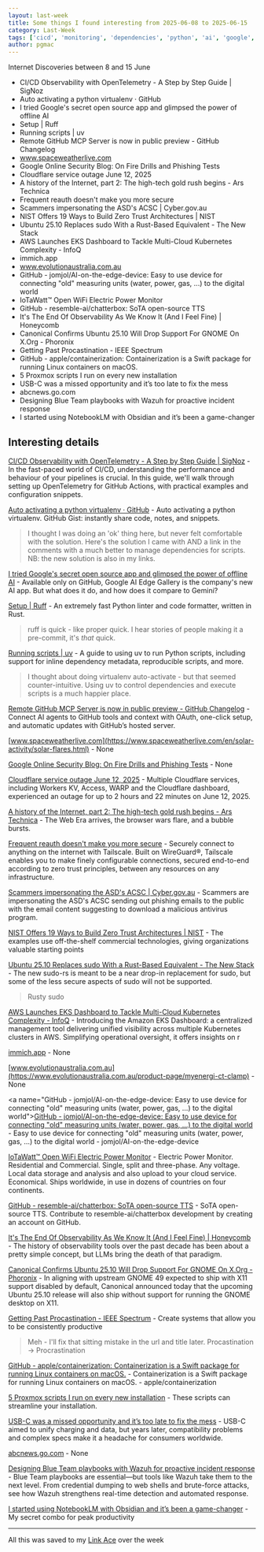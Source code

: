 ```yaml
---
layout: last-week
title: Some things I found interesting from 2025-06-08 to 2025-06-15
category: Last-Week
tags: ['cicd', 'monitoring', 'dependencies', 'python', 'ai', 'google', 'llm', 'mobile', 'ide', 'python', 'dependencies', 'python', 'coding assistant', 'llm', 'solar system', 'space', 'email', 'phishing', 'security', 'cloudflare', 'incident', 'history', 'internet', 'authentication', 'networking', 'security', 'cyber', 'phishing', 'security', 'networking', 'zero trust', 'open source', 'security', 'ubuntu', 'aws', 'k8s', 'management', 'host your own', 'open source', 'photography', 'software', 'monitoring', 'power', 'monitoring', 'power', 'monitoring', 'power', 'ai', 'llm', 'text-to-speech', 'ai', 'llm', 'observability', 'linux', 'ubuntu', 'development', 'personal', 'apple', 'macos', 'virtualisation', 'management', 'proxmox', 'virtualisation', 'mobile', 'music', 'cyber', 'security', 'google', 'knowledge', 'llm', 'management']
author: pgmac
---
```


Internet Discoveries between  8 and 15 June

- CI/CD Observability with OpenTelemetry - A Step by Step Guide | SigNoz
- Auto activating a python virtualenv · GitHub
- I tried Google's secret open source app and glimpsed the power of offline AI
- Setup | Ruff
- Running scripts | uv
- Remote GitHub MCP Server is now in public preview - GitHub Changelog
- www.spaceweatherlive.com
- Google Online Security Blog: On Fire Drills and Phishing Tests
- Cloudflare service outage June 12, 2025
- A history of the Internet, part 2: The high-tech gold rush begins - Ars Technica
- Frequent reauth doesn't make you more secure
- Scammers impersonating the ASD's ACSC | Cyber.gov.au
- NIST Offers 19 Ways to Build Zero Trust Architectures | NIST
- Ubuntu 25.10 Replaces sudo With a Rust-Based Equivalent - The New Stack
- AWS Launches EKS Dashboard to Tackle Multi-Cloud Kubernetes Complexity - InfoQ
- immich.app
- www.evolutionaustralia.com.au
- GitHub - jomjol/AI-on-the-edge-device: Easy to use device for connecting "old" measuring units (water, power, gas, ...) to the digital world
- IoTaWatt™ Open WiFi Electric Power Monitor
- GitHub - resemble-ai/chatterbox: SoTA open-source TTS
- It's The End Of Observability As We Know It (And I Feel Fine) | Honeycomb
- Canonical Confirms Ubuntu 25.10 Will Drop Support For GNOME On X.Org - Phoronix
- Getting Past Procastination - IEEE Spectrum
- GitHub - apple/containerization: Containerization is a Swift package for running Linux containers on macOS.
- 5 Proxmox scripts I run on every new installation
- USB-C was a missed opportunity and it’s too late to fix the mess
- abcnews.go.com
- Designing Blue Team playbooks with Wazuh for proactive incident response
- I started using NotebookLM with Obsidian and it’s been a game-changer

## Interesting details

<a name="CI/CD Observability with OpenTelemetry - A Step by Step Guide | SigNoz">[CI/CD Observability with OpenTelemetry - A Step by Step Guide | SigNoz](https://signoz.io/blog/cicd-observability-with-opentelemetry/)</a> - In the fast-paced world of CI/CD, understanding the performance and behaviour of your pipelines is crucial. In this guide, we'll walk through setting up OpenTelemetry for GitHub Actions, with practical examples and configuration snippets.

<a name="Auto activating a python virtualenv · GitHub">[Auto activating a python virtualenv · GitHub](https://gist.github.com/pgmac/0bc0da3df511ca58993ec5416950a04d)</a> - Auto activating a python virtualenv. GitHub Gist: instantly share code, notes, and snippets.

> I thought I was doing an 'ok' thing here, but never felt comfortable with the solution. Here's the solution I came with AND a link in the comments with a much better to manage dependencies for scripts. NB: the new solution is also in my links.

<a name="I tried Google's secret open source app and glimpsed the power of offline AI">[I tried Google's secret open source app and glimpsed the power of offline AI](https://www.androidauthority.com/google-ai-edge-gallery-3565904/)</a> - Available only on GitHub, Google AI Edge Gallery is the company's new AI app. But what does it do, and how does it compare to Gemini?

<a name="Setup | Ruff">[Setup | Ruff](https://docs.astral.sh/ruff/editors/setup/#zed)</a> - An extremely fast Python linter and code formatter, written in Rust.

> ruff is quick - like proper quick.
> I hear stories of people making it a pre-commit, it's _that_ quick.

<a name="Running scripts | uv">[Running scripts | uv](https://docs.astral.sh/uv/guides/scripts/#using-a-shebang-to-create-an-executable-file)</a> - A guide to using uv to run Python scripts, including support for inline dependency metadata, reproducible scripts, and more.

> I thought about doing virtualenv auto-activate - but that seemed counter-intuitive.
> Using uv to control dependencies and execute scripts is a much happier place.

<a name="Remote GitHub MCP Server is now in public preview - GitHub Changelog">[Remote GitHub MCP Server is now in public preview - GitHub Changelog](https://github.blog/changelog/2025-06-12-remote-github-mcp-server-is-now-available-in-public-preview/)</a> - Connect AI agents to GitHub tools and context with OAuth, one-click setup, and automatic updates with GitHub’s hosted server.

<a name="www.spaceweatherlive.com">[www.spaceweatherlive.com](https://www.spaceweatherlive.com/en/solar-activity/solar-flares.html)</a> - None

<a name="Google Online Security Blog: On Fire Drills and Phishing Tests">[Google Online Security Blog: On Fire Drills and Phishing Tests](https://security.googleblog.com/2024/05/on-fire-drills-and-phishing-tests.html)</a> - None

<a name="Cloudflare service outage June 12, 2025">[Cloudflare service outage June 12, 2025](https://blog.cloudflare.com/cloudflare-service-outage-june-12-2025/)</a> - Multiple Cloudflare services, including Workers KV, Access, WARP and the Cloudflare dashboard, experienced an outage for up to 2 hours and 22 minutes on June 12, 2025.

<a name="A history of the Internet, part 2: The high-tech gold rush begins - Ars Technica">[A history of the Internet, part 2: The high-tech gold rush begins - Ars Technica](https://arstechnica.com/gadgets/2025/06/a-history-of-the-internet-part-2-the-high-tech-gold-rush-begins/)</a> - The Web Era arrives, the browser wars flare, and a bubble bursts.

<a name="Frequent reauth doesn't make you more secure">[Frequent reauth doesn't make you more secure](https://tailscale.com/blog/frequent-reath-security)</a> - Securely connect to anything on the internet with Tailscale. Built on WireGuard®️, Tailscale enables you to make finely configurable connections, secured end-to-end according to zero trust principles, between any resources on any infrastructure.

<a name="Scammers impersonating the ASD's ACSC | Cyber.gov.au">[Scammers impersonating the ASD's ACSC | Cyber.gov.au](https://www.cyber.gov.au/about-us/view-all-content/alerts-and-advisories/email-scammers-impersonating-asds-acsc)</a> - Scammers are impersonating the ASD's ACSC sending out phishing emails to the public with the email content suggesting to download a malicious antivirus program.

<a name="NIST Offers 19 Ways to Build Zero Trust Architectures | NIST">[NIST Offers 19 Ways to Build Zero Trust Architectures | NIST](https://www.nist.gov/news-events/news/2025/06/nist-offers-19-ways-build-zero-trust-architectures)</a> - The examples use off-the-shelf commercial technologies, giving organizations valuable starting points

<a name="Ubuntu 25.10 Replaces sudo With a Rust-Based Equivalent - The New Stack">[Ubuntu 25.10 Replaces sudo With a Rust-Based Equivalent - The New Stack](https://thenewstack.io/ubuntu-25-10-replaces-sudo-with-a-rust-based-equivalent/)</a> - The new sudo-rs is meant to be a near drop-in replacement for sudo, but some of the less secure aspects of sudo will not be supported.

> Rusty sudo

<a name="AWS Launches EKS Dashboard to Tackle Multi-Cloud Kubernetes Complexity - InfoQ">[AWS Launches EKS Dashboard to Tackle Multi-Cloud Kubernetes Complexity - InfoQ](https://www.infoq.com/news/2025/06/aws-eks-dashboard-kubernetes/)</a> - Introducing the Amazon EKS Dashboard: a centralized management tool delivering unified visibility across multiple Kubernetes clusters in AWS. Simplifying operational oversight, it offers insights on r

<a name="immich.app">[immich.app](https://immich.app/)</a> - None

<a name="www.evolutionaustralia.com.au">[www.evolutionaustralia.com.au](https://www.evolutionaustralia.com.au/product-page/myenergi-ct-clamp)</a> - None

<a name="GitHub - jomjol/AI-on-the-edge-device: Easy to use device for connecting "old" measuring units (water, power, gas, ...) to the digital world">[GitHub - jomjol/AI-on-the-edge-device: Easy to use device for connecting "old" measuring units (water, power, gas, ...) to the digital world](https://github.com/jomjol/AI-on-the-edge-device)</a> - Easy to use device for connecting "old" measuring units (water, power, gas, ...) to the digital world - jomjol/AI-on-the-edge-device

<a name="IoTaWatt™ Open WiFi Electric Power Monitor">[IoTaWatt™ Open WiFi Electric Power Monitor](https://iotawatt.com/)</a> - Electric Power Monitor. Residential and Commercial. Single, split and three-phase. Any voltage.  Local data storage and analysis and also upload to your cloud service. Economical. Ships worldwide, in use in dozens of countries on four continents.

<a name="GitHub - resemble-ai/chatterbox: SoTA open-source TTS">[GitHub - resemble-ai/chatterbox: SoTA open-source TTS](https://github.com/resemble-ai/chatterbox)</a> - SoTA open-source TTS. Contribute to resemble-ai/chatterbox development by creating an account on GitHub.

<a name="It's The End Of Observability As We Know It (And I Feel Fine) | Honeycomb">[It's The End Of Observability As We Know It (And I Feel Fine) | Honeycomb](https://www.honeycomb.io/blog/its-the-end-of-observability-as-we-know-it-and-i-feel-fine)</a> - The history of observability tools over the past decade has been about a pretty simple concept, but LLMs bring the death of that paradigm.

<a name="Canonical Confirms Ubuntu 25.10 Will Drop Support For GNOME On X.Org - Phoronix">[Canonical Confirms Ubuntu 25.10 Will Drop Support For GNOME On X.Org - Phoronix](https://www.phoronix.com/news/Ubuntu-25.10-No-GNOME-X.Org)</a> - In aligning with upstream GNOME 49 expected to ship with X11 support disabled by default, Canonical announced today that the upcoming Ubuntu 25.10 release will also ship without support for running the GNOME desktop on X11.

<a name="Getting Past Procastination - IEEE Spectrum">[Getting Past Procastination - IEEE Spectrum](https://spectrum.ieee.org/getting-past-procastination)</a> - Create systems that allow you to be consistently productive

> Meh - I'll fix that sitting mistake in the url and title later.
> Procastination -> Procrastination

<a name="GitHub - apple/containerization: Containerization is a Swift package for running Linux containers on macOS.">[GitHub - apple/containerization: Containerization is a Swift package for running Linux containers on macOS.](https://github.com/apple/containerization)</a> - Containerization is a Swift package for running Linux containers on macOS. - apple/containerization

<a name="5 Proxmox scripts I run on every new installation">[5 Proxmox scripts I run on every new installation](https://www.xda-developers.com/proxmox-scripts-run-new-installation/)</a> - These scripts can streamline your installation.

<a name="USB-C was a missed opportunity and it’s too late to fix the mess">[USB-C was a missed opportunity and it’s too late to fix the mess](https://www.androidauthority.com/usb-c-cant-be-fixed-3560127/)</a> - USB-C aimed to unify charging and data, but years later, compatibility problems and complex specs make it a headache for consumers worldwide.

<a name="abcnews.go.com">[abcnews.go.com](https://abcnews.go.com/US/sly-stone-pioneering-leader-funk-band-sly-family/story?id=122666345)</a> - None

<a name="Designing Blue Team playbooks with Wazuh for proactive incident response">[Designing Blue Team playbooks with Wazuh for proactive incident response](https://www.bleepingcomputer.com/news/security/designing-blue-team-playbooks-with-wazuh-for-proactive-incident-response/)</a> - Blue Team playbooks are essential—but tools like Wazuh take them to the next level. From credential dumping to web shells and brute-force attacks, see how Wazuh strengthens real-time detection and automated response.

<a name="I started using NotebookLM with Obsidian and it’s been a game-changer">[I started using NotebookLM with Obsidian and it’s been a game-changer](https://www.xda-developers.com/using-notebooklm-with-obsidian/)</a> - My secret combo for peak productivity


---

All this was saved to my [Link Ace](https://links.pgmac.net.au/) over the week